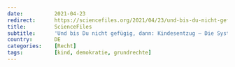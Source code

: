 ```yaml
---
date:          2021-04-23
redirect:      https://sciencefiles.org/2021/04/23/und-bis-du-nicht-gefugig-dann-kindesentzug-die-systematik-des-totalitaren-staates/
title:         ScienceFiles
subtitle:      'Und bis Du nicht gefügig, dann: Kindesentzug – Die Systematik des totalitären Staates'
country:       DE
categories:    [Recht]
tags:          [kind, demokratie, grundrechte]
---
```

